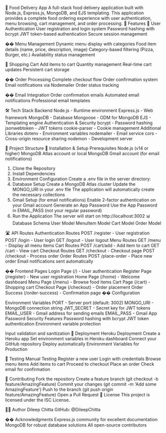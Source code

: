 🍕 Food Delivery App
A full-stack food delivery application built with Node.js, Express.js, MongoDB, and EJS templating. This application provides a complete food ordering experience with user authentication, menu browsing, cart management, and order processing.
🌟 Features
🔐 User Authentication
User registration and login system
Password hashing with bcrypt
JWT token-based authentication
Secure session management

��️ Menu Management
Dynamic menu display with categories
Food item details (name, price, description, image)
Category-based filtering (Pizza, Burger, etc.)
Availability status management

🛒 Shopping Cart
Add items to cart
Quantity management
Real-time cart updates
Persistent cart storage

�� Order Processing
Complete checkout flow
Order confirmation system
Email notifications via Nodemailer
Order status tracking

�� Email Integration
Order confirmation emails
Automated email notifications
Professional email templates

🛠️ Tech Stack
Backend
Node.js - Runtime environment
Express.js - Web framework
MongoDB - Database
Mongoose - ODM for MongoDB
EJS - Templating engine
Authentication & Security
bcrypt - Password hashing
jsonwebtoken - JWT tokens
cookie-parser - Cookie management
Additional Libraries
dotenv - Environment variables
nodemailer - Email service
cors - Cross-origin resource sharing
nodemon - Development server

📁 Project Structure
🚀 Installation & Setup
Prerequisites
Node.js (v14 or higher)
MongoDB Atlas account or local MongoDB
Gmail account (for email notifications)
1. Clone the Repository
2. Install Dependencies
3. Environment Configuration
Create a .env file in the server directory:
4. Database Setup
Create a MongoDB Atlas cluster
Update the MONGO_URI in your .env file
The application will automatically create the necessary collections
5. Gmail Setup (for email notifications)
Enable 2-factor authentication on your Gmail account
Generate an App Password
Use the App Password in EMAIL_PASS (not your regular password)
6. Run the Application
The server will start on http://localhost:3002
📊 Database Schema
User Model
MenuItem Model
Cart Model
Order Model

🛣️ API Routes
Authentication Routes
POST /register - User registration
POST /login - User login
GET /logout - User logout
Menu Routes
GET /menu - Display all menu items
Cart Routes
POST /cart/add - Add item to cart
GET /cart - View cart
Checkout Routes
GET /checkout - Checkout page
POST /checkout - Process order
Order Routes
POST /place-order - Place new order
Email notifications sent automatically

�� Frontend Pages
Login Page (/) - User authentication
Register Page (/register) - New user registration
Home Page (/home) - Welcome dashboard
Menu Page (/menu) - Browse food items
Cart Page (/cart) - Shopping cart
Checkout Page (/checkout) - Order placement
Order Success (/order-success) - Confirmation page
�� Configuration

Environment Variables
PORT - Server port (default: 3002)
MONGO_URI - MongoDB connection string
JWT_SECRET - Secret key for JWT tokens
EMAIL_USER - Gmail address for sending emails
EMAIL_PASS - Gmail App Password
Security Features
Password hashing with bcrypt
JWT token authentication
Environment variable protection

Input validation and sanitization
🚀 Deployment
Heroku Deployment
Create a Heroku app
Set environment variables in Heroku dashboard
Connect your GitHub repository
Deploy automatically
Environment Variables for Production

🧪 Testing
Manual Testing
Register a new user
Login with credentials
Browse menu items
Add items to cart
Proceed to checkout
Place an order
Check email for confirmation

🤝 Contributing
Fork the repository
Create a feature branch (git checkout -b feature/AmazingFeature)
Commit your changes (git commit -m 'Add some AmazingFeature')
Push to the branch (git push origin feature/AmazingFeature)
Open a Pull Request
📝 License
This project is licensed under the ISC License.

👨‍💻 Author
Dileep Chitta
GitHub: @DileepChitta

�� Acknowledgments
Express.js community for excellent documentation
MongoDB for robust database solutions
All open-source contributors
